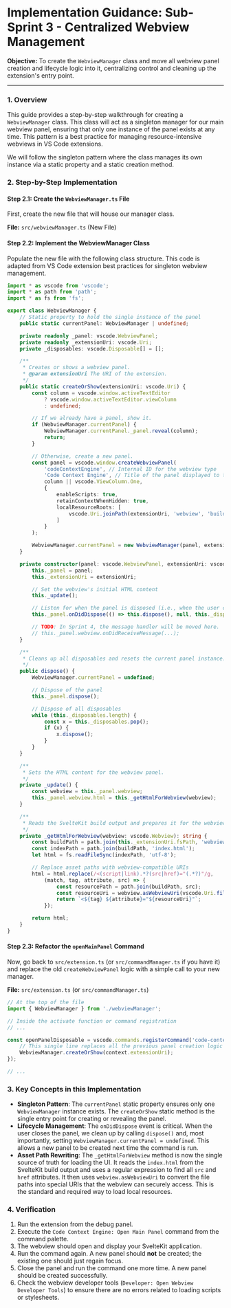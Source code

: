 # Implementation Guidance: Sub-Sprint 3 - Centralized Webview Management

**Objective:** To create the `WebviewManager` class and move all webview panel creation and lifecycle logic into it, centralizing control and cleaning up the extension's entry point.

---

### 1. Overview

This guide provides a step-by-step walkthrough for creating a `WebviewManager` class. This class will act as a singleton manager for our main webview panel, ensuring that only one instance of the panel exists at any time. This pattern is a best practice for managing resource-intensive webviews in VS Code extensions.

We will follow the singleton pattern where the class manages its own instance via a static property and a static creation method.

### 2. Step-by-Step Implementation

#### Step 2.1: Create the `WebviewManager.ts` File

First, create the new file that will house our manager class.

**File:** `src/webviewManager.ts` (New File)

#### Step 2.2: Implement the WebviewManager Class

Populate the new file with the following class structure. This code is adapted from VS Code extension best practices for singleton webview management.

```typescript
import * as vscode from 'vscode';
import * as path from 'path';
import * as fs from 'fs';

export class WebviewManager {
    // Static property to hold the single instance of the panel
    public static currentPanel: WebviewManager | undefined;

    private readonly _panel: vscode.WebviewPanel;
    private readonly _extensionUri: vscode.Uri;
    private _disposables: vscode.Disposable[] = [];

    /**
     * Creates or shows a webview panel.
     * @param extensionUri The URI of the extension.
     */
    public static createOrShow(extensionUri: vscode.Uri) {
        const column = vscode.window.activeTextEditor
            ? vscode.window.activeTextEditor.viewColumn
            : undefined;

        // If we already have a panel, show it.
        if (WebviewManager.currentPanel) {
            WebviewManager.currentPanel._panel.reveal(column);
            return;
        }

        // Otherwise, create a new panel.
        const panel = vscode.window.createWebviewPanel(
            'codeContextEngine', // Internal ID for the webview type
            'Code Context Engine', // Title of the panel displayed to the user
            column || vscode.ViewColumn.One,
            {
                enableScripts: true,
                retainContextWhenHidden: true,
                localResourceRoots: [
                    vscode.Uri.joinPath(extensionUri, 'webview', 'build')
                ]
            }
        );

        WebviewManager.currentPanel = new WebviewManager(panel, extensionUri);
    }

    private constructor(panel: vscode.WebviewPanel, extensionUri: vscode.Uri) {
        this._panel = panel;
        this._extensionUri = extensionUri;

        // Set the webview's initial HTML content
        this._update();

        // Listen for when the panel is disposed (i.e., when the user closes it)
        this._panel.onDidDispose(() => this.dispose(), null, this._disposables);

        // TODO: In Sprint 4, the message handler will be moved here.
        // this._panel.webview.onDidReceiveMessage(...);
    }

    /**
     * Cleans up all disposables and resets the current panel instance.
     */
    public dispose() {
        WebviewManager.currentPanel = undefined;

        // Dispose of the panel
        this._panel.dispose();

        // Dispose of all disposables
        while (this._disposables.length) {
            const x = this._disposables.pop();
            if (x) {
                x.dispose();
            }
        }
    }

    /**
     * Sets the HTML content for the webview panel.
     */
    private _update() {
        const webview = this._panel.webview;
        this._panel.webview.html = this._getHtmlForWebview(webview);
    }

    /**
     * Reads the SvelteKit build output and prepares it for the webview.
     */
    private _getHtmlForWebview(webview: vscode.Webview): string {
        const buildPath = path.join(this._extensionUri.fsPath, 'webview', 'build');
        const indexPath = path.join(buildPath, 'index.html');
        let html = fs.readFileSync(indexPath, 'utf-8');

        // Replace asset paths with webview-compatible URIs
        html = html.replace(/<(script|link).*?(src|href)="(.*?)"/g,
            (match, tag, attribute, src) => {
                const resourcePath = path.join(buildPath, src);
                const resourceUri = webview.asWebviewUri(vscode.Uri.file(resourcePath));
                return `<${tag} ${attribute}="${resourceUri}"`;
            });

        return html;
    }
}
```

#### Step 2.3: Refactor the `openMainPanel` Command

Now, go back to `src/extension.ts` (or `src/commandManager.ts` if you have it) and replace the old `createWebviewPanel` logic with a simple call to your new manager.

**File:** `src/extension.ts` (or `src/commandManager.ts`)
```typescript
// At the top of the file
import { WebviewManager } from './webviewManager';

// Inside the activate function or command registration
// ...

const openPanelDisposable = vscode.commands.registerCommand('code-context-engine.openMainPanel', () => {
    // This single line replaces all the previous panel creation logic
    WebviewManager.createOrShow(context.extensionUri);
});

// ...
```

### 3. Key Concepts in this Implementation

-   **Singleton Pattern**: The `currentPanel` static property ensures only one `WebviewManager` instance exists. The `createOrShow` static method is the single entry point for creating or revealing the panel.
-   **Lifecycle Management**: The `onDidDispose` event is critical. When the user closes the panel, we clean up by calling `dispose()` and, most importantly, setting `WebviewManager.currentPanel = undefined`. This allows a new panel to be created next time the command is run.
-   **Asset Path Rewriting**: The `_getHtmlForWebview` method is now the single source of truth for loading the UI. It reads the `index.html` from the SvelteKit build output and uses a regular expression to find all `src` and `href` attributes. It then uses `webview.asWebviewUri` to convert the file paths into special URIs that the webview can securely access. This is the standard and required way to load local resources.

### 4. Verification

1.  Run the extension from the debug panel.
2.  Execute the `Code Context Engine: Open Main Panel` command from the command palette.
3.  The webview should open and display your SvelteKit application.
4.  Run the command again. A new panel should **not** be created; the existing one should just regain focus.
5.  Close the panel and run the command one more time. A new panel should be created successfully.
6.  Check the webview developer tools (`Developer: Open Webview Developer Tools`) to ensure there are no errors related to loading scripts or stylesheets.
